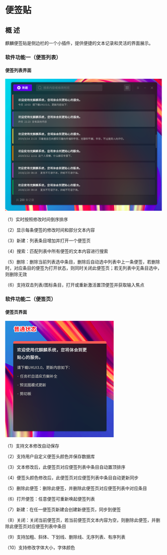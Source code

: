 # 便签贴

## 概 述

麒麟便签贴是侧边栏的一个小插件，提供便捷的文本记录和灵活的界面展示。

### 软件功能一（便签列表）

#### 便签列表界面

![图 1 便签列表界面](image/1.png)

（1）实时按照修改时间倒序排序

（2）显示每条便签的修改时间和部分文本内容

（3）新建：列表条目增加并打开一个便签页

（4）搜索：匹配列表中所有便签的文本内容进行搜索

（5）删除：删除当前列表选中条目，删除后自动选中列表中上一条便签，若删除时，对应条目的便签为打开状态，则同时关闭此便签页；若无列表中无条目选中，则删除无效

（6）支持双击列表/图标条目，打开或重新激活置顶便签并获取输入焦点

### 软件功能二（便签页）

#### 便签页界面

![图 2 便签页界面](image/2.png)

（1）支持文本修改自动保存

（2）支持用户自定义便签头颜色并保存数据库

（3）文本修改后，此便签页对应便签列表中条目自动置顶排序

（4）便签头颜色修改后，此便签页对应便签列表中条目自动更新同步

（5）删除此便签：删除此便签，并删除此便签页对应便签列表中对应条目

（6）打开便签：任意便签可重新唤起便签列表

（7）新建：在任一便签页新建会创建新便签页，同步到便签

（8）关闭：关闭当前便签页，若当前便签页文本内容为空，则删除此便签，并删除此便签页对应便签列表中条目

（9）支持加粗、斜体、下划线、删除线、无序列表、有序列表

（10）支持修改字体大小，字体颜色
